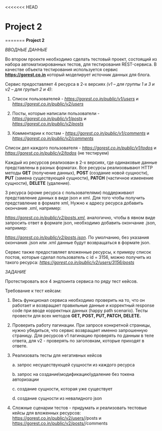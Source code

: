 <<<<<<< HEAD
# Project 2
=======
**Project 2**

_ВВОДНЫЕ ДАННЫЕ_

Во втором проекте необходимо сделать тестовый проект, состоящий из набора автоматизированных тестов, для тестирования REST-сервиса. В качестве объекта тестирования используется сервис **https://gorest.co.in** который моделирует источник данных для блога.

Сервис предоставляет 4 ресурса в 2-х версиях _(v1 – для группы 1 и 3 и v2 – для групып 2 и 4)_:

1. Список пользователей - _https://gorest.co.in/public/v1/users_ и _https://gorest.co.in/public/v2/users_

2. Посты, которые написали пользователи - _https://gorest.co.in/public/v1/posts_ и _https://gorest.co.in/public/v2/posts_

3. Комментарии к постам - _https://gorest.co.in/public/v1/comments_ и _https://gorest.co.in/public/v2/comments_

Список дел каждого пользователя - _https://gorest.co.in/public/v1/todos_ и _https://gorest.co.in/public/v2/todos_ (не тестируем)



Каждый из ресурсов реализован в 2-х версиях, где одинаковые данные представлены в разных форматах. Все ресурсы реализовывают HTTP методы **GET** (получение данных), **POST** (создание новой сущности), **PUT** (замена существующей сущности), **PATCH** (частичное изменение сущности), **DELETE** (удаление).

3 ресурса (кроме ресурса с пользователями) поддерживают представление данных в виде json и xml. Для того чтобы получить представление в формате xml, Нужно к адресу ресурса добавить окончание .xml, например:

_https://gorest.co.in/public/v2/posts.xml_, аналогично, чтобы в явном виде запросить ответ в формате json, необходимо добавить окончание .json, например:

_https://gorest.co.in/public/v2/posts.json_. По умолчанию, без указания окончания .json или .xml данные будут возвращаться в формате json.

Сервис также предоставляет вложенные ресурсы, к примеру список постов, которые сделал пользователь с id = 3156, можно получить из такого ресурса: _https://gorest.co.in/public/v2/users/3156/posts_



_ЗАДАНИЕ_

Протестировать все 4 эндпоинта сервиса по ряду тест кейсов.

Требование к тест кейсам:

1. Весь функционал сервиса необходимо проверить на то, что он работает и возвращает правильные данные и корректный response code при вводе корректных данных (happy path scenario). Тесты провести для всех методов **GET, POST, PUT, PATCH, DELETE.**

2. Проверить работу пагинации. При запросе конкретной страницы, нужно убедиться, что сервис возвращает именно запрошенную страницу. Для ресурсов v1 пагинацию проверять по данным в теле ответа, для v2 - проверять по заголовкам, которые приходят в ответе.

3. Реализовать тесты для негативных кейсов

   a. запрос несуществующей сущности из каждого ресурса

   b. запрос на создание\модификацию\удаление без токена авторизации

   c. создание сущности, которая уже существует

   d. создание сущности из невалидного json

4. Сложные сценарии тестов - придумать и реализовать тестовые кейсы для вложенных ресурсов: https://gorest.co.in/public/v2/users/<userId>/posts и https://gorest.co.in/public/v2/posts/<postId>/comments

